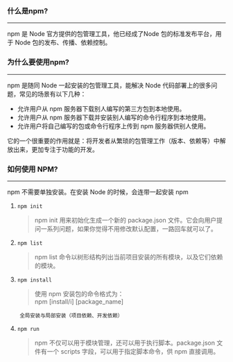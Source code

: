 ### 什么是npm?
***
npm 是 Node 官方提供的包管理工具，他已经成了Node 包的标准发布平台，用于 Node 包的发布、传播、依赖控制。
### 为什么要使用npm?
***
npm 是随同 Node 一起安装的包管理工具，能解决 Node 代码部署上的很多问题，常见的场景有以下几种：

* 允许用户从 npm 服务器下载别人编写的第三方包到本地使用。
* 允许用户从 npm 服务器下载并安装别人编写的命令行程序到本地使用。
* 允许用户将自己编写的包或命令行程序上传到 npm 服务器供别人使用。

它的一个很重要的作用就是：将开发者从繁琐的包管理工作（版本、依赖等）中解放出来，更加专注于功能的开发。

### 如何使用 NPM?
***
 npm 不需要单独安装。在安装 Node 的时候，会连带一起安装 npm

 1. `npm init`
    >npm init 用来初始化生成一个新的 package.json 文件。它会向用户提问一系列问题，如果你觉得不用修改默认配置，一路回车就可以了。
 2. `npm list`
    >npm list 命令以树形结构列出当前项目安装的所有模块，以及它们依赖的模块。

 3. `npm install`
    >使用 npm 安装包的命令格式为：    
    >npm [install/i] [package_name]   

```
    全局安装与局部安装（项目依赖、开发依赖）
```
 4. `npm run`
    >npm 不仅可以用于模块管理，还可以用于执行脚本。package.json 文件有一个 scripts 字段，可以用于指定脚本命令，供 npm 直接调用。